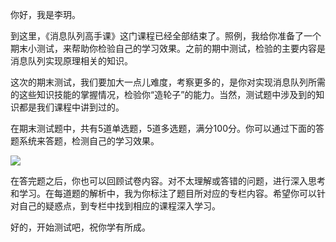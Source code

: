 你好，我是李玥。

到这里，《消息队列高手课》这门课程已经全部结束了。照例，我给你准备了一个期末小测试，来帮助你检验自己的学习效果。之前的期中测试，检验的主要内容是消息队列实现原理相关的知识。

这次的期末测试，我们要加大一点儿难度，考察更多的，是你对实现消息队列所需的这些知识技能的掌握情况，检验你“造轮子”的能力。当然，测试题中涉及到的知识都是我们课程中讲到过的。

在期末测试题中，共有5道单选题，5道多选题，满分100分。你可以通过下面的答题系统来答题，检测自己的学习效果。

[![](https://static001.geekbang.org/resource/image/28/a4/28d1be62669b4f3cc01c36466bf811a4.png)](http://time.geekbang.org/quiz/intro?act_id=60&exam_id=68)

在答完题之后，你也可以回顾试卷内容。对不太理解或答错的问题，进行深入思考和学习。在每道题的解析中，我为你标注了题目所对应的专栏内容。希望你可以针对自己的疑惑点，到专栏中找到相应的课程深入学习。

好的，开始测试吧，祝你学有所成。

<!-- [[[read_end]]] -->